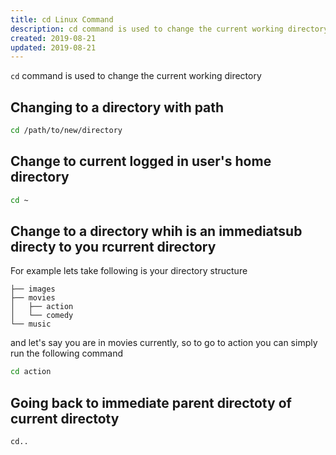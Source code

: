 ```yaml
---
title: cd Linux Command
description: cd command is used to change the current working directory
created: 2019-08-21
updated: 2019-08-21
---
```


`cd` command is used to change the current working directory

## Changing to a directory with path 

```sh
cd /path/to/new/directory
```

## Change to current logged in user's home directory

```sh
cd ~
```

## Change to a directory whih is an immediatsub directy to you rcurrent directory

For example lets take following is your directory structure

```
├── images
├── movies
│   ├── action
│   └── comedy
└── music
```
and let's say you are in movies currently, so to go to action you can simply run the following command

```sh
cd action
```

## Going back to immediate parent directoty of current directoty 

```sh
cd..
```